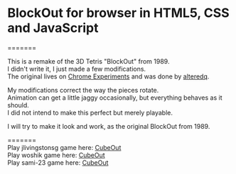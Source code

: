 # BlockOut for browser in HTML5, CSS and JavaScript 
=======

This is a remake of the 3D Tetris "BlockOut" from 1989. <br>
I didn't write it, I just made a few modifications.  
The original lives on [Chrome Experiments](http://www.chromeexperiments.com/detail/cubeout/?f=) and was done by [alteredq](https://github.com/alteredq).

My modifications correct the way the pieces rotate. <br>
Animation can get a little jaggy occasionally, but everything behaves as it should. <br>
I did not intend to make this perfect but merely playable.<br>

I will try to make it look and work, as the original BlockOut from 1989.  <br>

=======  <br>
Play  jlivingstonsg  game here: [CubeOut](https://jlivingstonsg.github.io/BlockOut/)   <br>
Play  woshik         game here: [CubeOut](https://woshik.github.io/cube-game/)       <br>
Play  sami-23        game here: [CubeOut](https://sami-23.github.io/BlockOut/)

